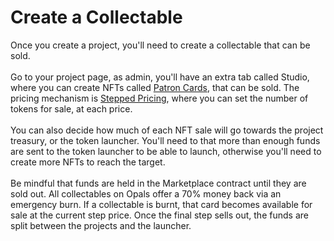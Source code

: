 # Create a Collectable

Once you create a project, you'll need to create a collectable that can be sold. \
\
Go to your project page, as admin, you'll have an extra tab called Studio, where you can create NFTs called [Patron Cards](../key-features/patron-cards.md), that can be sold. The pricing mechanism is [Stepped Pricing](broken-reference), where you can set the number of tokens for sale, at each price. \
\
You can also decide how much of each NFT sale will go towards the project treasury, or the token launcher. You'll need to that more than enough funds are sent to the token launcher to be able to launch, otherwise you'll need to create more NFTs to reach the target. \
\
Be mindful that funds are held in the Marketplace contract until they are sold out. All collectables on Opals offer a 70% money back via an emergency burn. If a collectable is burnt, that card becomes available for sale at the current step price. Once the final step sells out, the funds are split between the projects and the launcher.&#x20;
